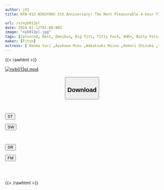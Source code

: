 ```yaml
---
author: j91
title: NYB-013 NIKUYOKU 5th Anniversary! The Most Pleasurable 4-hour Tit Fuck BEST Featuring Only The Best-selected Busty Actresses From G To Pcup!

url: /v/nyb013pl
date: 2024-01-12T01:00:00Z
image: "nyb013pl.jpg"
tags: [Censored, Best, Omnibus, Big Tits, Titty Fuck, 4HR+, Busty Fetish, BBW	]
maker: [Fitch]
actress: [ Honma Yuri ,Ayukawa Miku ,Wakatsuki Miina ,Oomori Shizuka ,Yuiki Ran ,Yoshine Yuria ,Saegusa Chitose ,Fujisawa Rio ,Minahata Fuuka ,Kuroki Reina ]
---
```



{{< rawhtml >}}

<div class="video" data-videoid="r02417Xpd1ubBgg">
    <a href="javascript:;">
        <img src="/v/nyb013pl/nyb013pl.jpg" width="WIDTH" height="HEIGHT" alt="nyb013pl.mp4" loading="lazy">
    </a>
</div>

<script type="text/javascript" src="https://j91.asia/asset/on-demand-st.js"></script>

<br>
  <link rel="stylesheet" href="https://j91.asia/asset/bs5.css">
  
  <center>
  <button class="btn btn-primary" type="button" data-bs-toggle="collapse" data-bs-target=".multi-collapse" aria-expanded="false" aria-controls="multiCollapseExample1 multiCollapseExample2"><h2>Download</h2></button></center>
</p>
<div class="row">
  <div class="col">
    <div class="collapse multi-collapse" id="multiCollapseExample1">
      <div class="card card-body">
	      	      <br>
<div class="buttons">  
<p><a href="https://streamtape.to/v/r02417Xpd1ubBgg" target="_blank"><button class="btn-hover color-3"><i class="fa fa-download"></i> ST</button></a></p>
<p><a href="https://flaswish.com/x533ous0jms5" target="_blank"><button class="btn-hover color-2"><i class="fa fa-download"></i> SW</button></a></p></div>
    </div>
  </div>
</div>
  <div class="col">
    <div class="collapse multi-collapse" id="multiCollapseExample2">
      <div class="card card-body">
	      <br>
<div class="buttons">
<p><a href="https://stmruby.com/3pjjzo18ebog.html" target="_blank"><button class="btn-hover color-9"><i class="fa fa-download"></i> SR</button></a></p>
<p><a href="https://filemoon.sx/d/2yx2nwyut3ie" target="_blank"><button class="btn-hover color-8"><i class="fa fa-download"></i> FM</button></a></p></div>
<br><br>
      </div>
    </div>
  </div>
</div>

{{< /rawhtml >}}